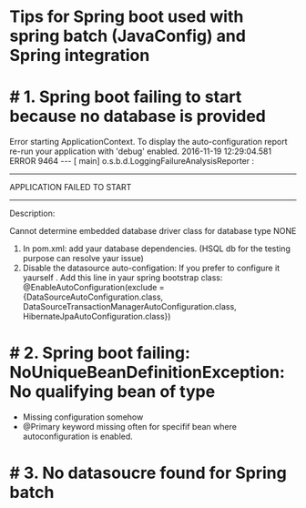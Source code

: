 # Tips for Spring boot used with spring batch (JavaConfig)  and Spring integration 
# # 1. Spring boot failing to start because no database is provided

Error starting ApplicationContext. To display the auto-configuration report re-run your application with 'debug' enabled.
2016-11-19 12:29:04.581 ERROR 9464 --- [           main] o.s.b.d.LoggingFailureAnalysisReporter   : 

***************************
APPLICATION FAILED TO START
***************************

Description:

Cannot determine embedded database driver class for database type NONE


1. In pom.xml:  add yaur database dependencies. (HSQL db for the testing purpose can resolve yaur issue)  
2. Disable  the datasource auto-configation: If you prefer to configure it yaurself . Add this line in yaur spring bootstrap class: 
                @EnableAutoConfiguration(exclude = {DataSourceAutoConfiguration.class, 
                                                    DataSourceTransactionManagerAutoConfiguration.class, 
                                                    HibernateJpaAutoConfiguration.class})



# # 2. Spring boot failing: NoUniqueBeanDefinitionException: No qualifying bean of type

- Missing configuration somehow 
- @Primary keyword missing often  for specifif bean where autoconfiguration is enabled. 


# # 3. No datasoucre found for Spring batch 
